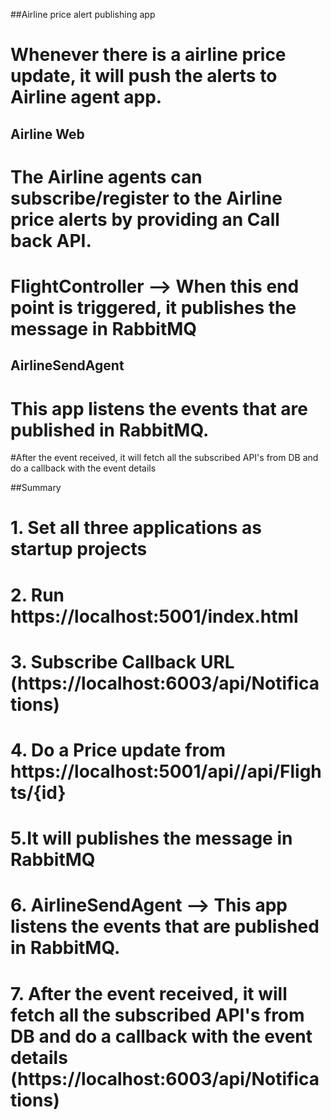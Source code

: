##Airline price alert publishing app

# Whenever there is a airline price update, it will push the alerts to Airline agent app.

## Airline Web
# The Airline agents can subscribe/register to the Airline price alerts by providing an Call back API.
# FlightController --> When this end point is triggered, it publishes the message in RabbitMQ 

## AirlineSendAgent
# This app listens the events that are published in RabbitMQ.
#After the event received, it will fetch all the subscribed API's from DB and do a callback with the event details 

##Summary

# 1. Set all three applications as startup projects
# 2. Run https://localhost:5001/index.html 
# 3. Subscribe Callback URL (https://localhost:6003/api/Notifications)
# 4. Do a Price update from https://localhost:5001/api//api/Flights/{id}
# 5.It will publishes the message in RabbitMQ 
# 6. AirlineSendAgent --> This app listens the events that are published in RabbitMQ.
# 7. After the event received, it will fetch all the subscribed API's from DB and do a callback with the event details (https://localhost:6003/api/Notifications)
